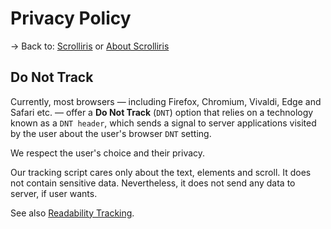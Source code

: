# Privacy Policy

→ Back to: [Scrolliris](https://scrolliris.com) or [About Scrolliris](
https://about.scrolliris.com/)


## Do Not Track

Currently, most browsers — including Firefox, Chromium, Vivaldi, Edge and
Safari etc. — offer a **Do Not Track** (`DNT`) option that relies on a
technology known as a `DNT header`, which sends a signal to server
applications visited by the user about the user's browser `DNT` setting.

We respect the user's choice and their privacy.

Our tracking script cares only about the text, elements and scroll.
It does not contain sensitive data. Nevertheless, it does not send any
data to server, if user wants.

See also [Readability Tracking](/how_it_works/tracking.html).
